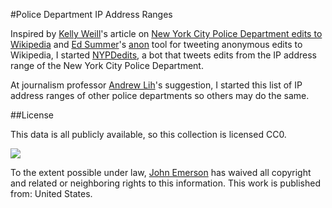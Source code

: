 #Police Department IP Address Ranges

Inspired by [Kelly Weill](https://twitter.com/KELLYWEILL)'s article on [New York City Police Department edits to Wikipedia](http://www.capitalnewyork.com/article/city-hall/2015/03/8563947/edits-wikipedia-pages-bell-garner-diallo-traced-1-police-plaza) and [Ed Summer](http://inkdroid.org/ehs/)'s [anon](https://github.com/edsu/anon) tool for tweeting anonymous edits to Wikipedia, I started [NYPDedits](https://twitter.com/NYPDedits), a bot that tweets edits from the IP address range of the New York City Police Department.

At journalism professor [Andrew Lih](http://www.andrewlih.com/Welcome.html)'s suggestion, I started this list of IP address ranges of other police departments so others may do the same.

##License

This data is all publicly available, so this collection is licensed CC0.

<a href="http://creativecommons.org/publicdomain/zero/1.0/"><img src="http://i.creativecommons.org/p/zero/1.0/88x31.png"></a>

To the extent possible under law, [John Emerson](http://backspace.com) has waived all copyright and related or neighboring rights to this information. This work is published from: United States.
